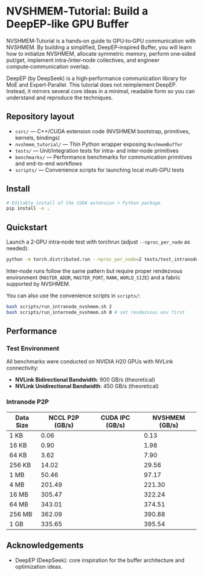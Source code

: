 # NVSHMEM‑Tutorial: Build a DeepEP‑like GPU Buffer

NVSHMEM‑Tutorial is a hands‑on guide to GPU‑to‑GPU communication with NVSHMEM. By building a simplified, DeepEP‑inspired Buffer, you will learn how to initialize NVSHMEM, allocate symmetric memory, perform one‑sided put/get, implement intra‑/inter‑node collectives, and engineer compute‑communication overlap.

DeepEP (by DeepSeek) is a high‑performance communication library for MoE and Expert‑Parallel. This tutorial does not reimplement DeepEP. Instead, it mirrors several core ideas in a minimal, readable form so you can understand and reproduce the techniques.


## Repository layout
- `csrc/` — C++/CUDA extension code (NVSHMEM bootstrap, primitives, kernels, bindings)
- `nvshmem_tutorial/` — Thin Python wrapper exposing `NvshmemBuffer`
- `tests/` — Unit/integration tests for intra‑ and inter‑node primitives
- `benchmarks/` — Performance benchmarks for communication primitives and end-to-end workflows
- `scripts/` — Convenience scripts for launching local multi‑GPU tests


## Install
```bash
# Editable install of the CUDA extension + Python package
pip install -e .
```


## Quickstart
Launch a 2‑GPU intra‑node test with torchrun (adjust `--nproc_per_node` as needed):
```bash
python -m torch.distributed.run --nproc_per_node=2 tests/test_intranode_nvshmem.py
```

Inter‑node runs follow the same pattern but require proper rendezvous environment (`MASTER_ADDR`, `MASTER_PORT`, `RANK`, `WORLD_SIZE`) and a fabric supported by NVSHMEM.

You can also use the convenience scripts in `scripts/`:
```bash
bash scripts/run_intranode_nvshmem.sh 2
bash scripts/run_internode_nvshmem.sh 0 # set rendezvous env first
```


## Performance

### Test Environment

All benchmarks were conducted on NVIDIA H20 GPUs with NVLink connectivity:
- **NVLink Bidirectional Bandwidth**: 900 GB/s (theoretical)
- **NVLink Unidirectional Bandwidth**: 450 GB/s (theoretical)

### Intranode P2P 

| Data Size | NCCL P2P (GB/s) | CUDA IPC (GB/s) | NVSHMEM (GB/s) |
|-----------|-----------------|-----------------|----------------|
| 1 KB      | 0.06            |                 | 0.13           | 
| 16 KB     | 0.90            |                 | 1.98           |
| 64 KB     | 3.62            |                 | 7.90           |
| 256 KB    | 14.02           |                 | 29.56          |
| 1 MB      | 50.46           |                 | 97.17          |
| 4 MB      | 201.49          |                 | 221.30         |
| 16 MB     | 305.47          |                 | 322.24         |
| 64 MB     | 343.01          |                 | 374.51         |
| 256 MB    | 362.09          |                 | 390.88         |
| 1 GB      | 335.65          |                 | 395.54         |




## Acknowledgements
- DeepEP (DeepSeek): core inspiration for the buffer architecture and optimization ideas.



